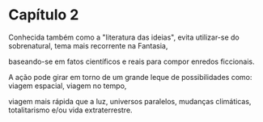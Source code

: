 # Capítulo 2

Conhecida também como a "literatura das ideias", evita utilizar-se do sobrenatural, tema mais recorrente na Fantasia,

baseando-se em fatos científicos e reais para compor enredos ficcionais.



A ação pode girar em torno de um grande leque de possibilidades como: viagem espacial, viagem no tempo,

viagem mais rápida que a luz, universos paralelos, mudanças climáticas, totalitarismo e/ou vida extraterrestre.